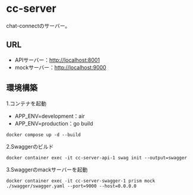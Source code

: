 # cc-server
chat-connectのサーバー。

## URL
- APIサーバー：[http://localhost:8001]()
- mockサーバー：[http://localhost:9000]()
## 環境構築
1.コンテナを起動
- APP_ENV=development：air
- APP_ENV=production：go build
```
docker compose up -d --build
```
2.Swaggerのビルド
```
docker container exec -it cc-server-api-1 swag init --output=swagger
```
3.Swaggerのmackサーバーを起動
```
docker container exec -it cc-server-swagger-1 prism mock ./swagger/swagger.yaml --port=9000 --host=0.0.0.0
```

